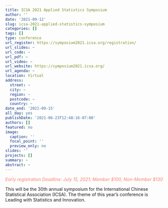 ```yaml
---
title: ICSA 2021 Applied Statistics Symposium
author: ''
date: '2021-09-12'
slug: icsa-2021-applied-statistics-symposium
categories: []
tags: []
type: conference
url_register: https://symposium2021.icsa.org/registration/
url_slides: ~
url_code: ~
url_pdf: ~
url_video: ~
url_website: https://symposium2021.icsa.org/
url_agenda: ~
location: Virtual
address:
  street: ~
  city: ~
  region: ~
  postcode: ~
  country: ~
date_end: '2021-09-15'
all_day: yes
publishDate: '2021-06-23T12:48:16-07:00'
authors: []
featured: no
image:
  caption: ''
  focal_point: ''
  preview_only: no
slides: ''
projects: []
summary: ~
abstract: ~
---
```

<span style="color: salmon;">*Early registration Deadline: July 15, 2021; Member $100, Non-Member $130*</span>

<!--more-->
This will be the 30th annual symposium for the International Chinese Statistical Association (ICSA). The theme of this year’s conference is Leading with Statistics and Innovation.